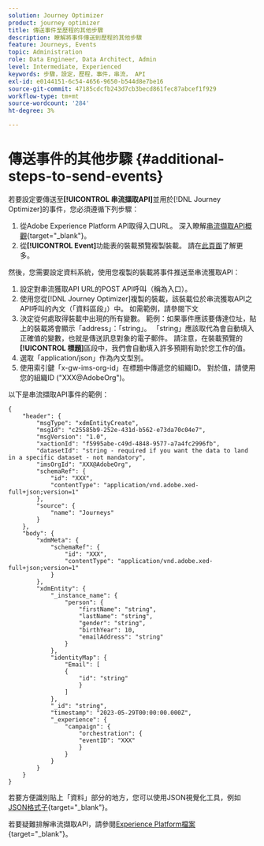 ```yaml
---
solution: Journey Optimizer
product: journey optimizer
title: 傳送事件至歷程的其他步驟
description: 瞭解將事件傳送到歷程的其他步驟
feature: Journeys, Events
topic: Administration
role: Data Engineer, Data Architect, Admin
level: Intermediate, Experienced
keywords: 步驟，設定，歷程，事件，串流， API
exl-id: e0144151-6c54-4656-9650-b544d8e7be16
source-git-commit: 47185cdcfb243d7cb3becd861fec87abcef1f929
workflow-type: tm+mt
source-wordcount: '284'
ht-degree: 3%

---
```


# 傳送事件的其他步驟 {#additional-steps-to-send-events}

若要設定要傳送至&#x200B;**[!UICONTROL 串流擷取API]**&#x200B;並用於[!DNL Journey Optimizer]的事件，您必須遵循下列步驟：

1. 從Adobe Experience Platform API取得入口URL。 深入瞭解[串流擷取API概觀](https://experienceleague.adobe.com/docs/experience-platform/ingestion/streaming/overview.html?lang=zh-Hant){target="_blank"}。
1. 從&#x200B;**[!UICONTROL Event]**&#x200B;功能表的裝載預覽複製裝載。 請在[此頁面](../event/about-creating.md#define-the-payload-fields)了解更多。

然後，您需要設定資料系統，使用您複製的裝載將事件推送至串流獲取API：

1. 設定對串流獲取API URL的POST API呼叫（稱為入口）。
1. 使用您從[!DNL Journey Optimizer]複製的裝載，該裝載位於串流獲取API之API呼叫的內文（「資料區段」）中。 如需範例，請參閱下文
1. 決定從何處取得裝載中出現的所有變數。 範例：如果事件應該要傳達位址，貼上的裝載將會顯示「address」：「string」。 「string」應該取代為會自動填入正確值的變數，也就是傳送訊息對象的電子郵件。 請注意，在裝載預覽的&#x200B;**[!UICONTROL 標題]**&#x200B;區段中，我們會自動填入許多預期有助於您工作的值。
1. 選取「application/json」作為內文型別。
1. 使用索引鍵「x-gw-ims-org-id」在標題中傳遞您的組織ID。 對於值，請使用您的組織ID (&quot;XXX@AdobeOrg&quot;)。

以下是串流擷取API事件的範例：

```
{
    "header": {
        "msgType": "xdmEntityCreate",
        "msgId": "c25585b9-252e-431d-b562-e73da70c04e7",
        "msgVersion": "1.0",
        "xactionId": "f5995abe-c49d-4848-9577-a7a4fc2996fb",
        "datasetId": "string - required if you want the data to land in a specific dataset - not mandatory",
        "imsOrgId": "XXX@AdobeOrg",
        "schemaRef": {
            "id": "XXX",
            "contentType": "application/vnd.adobe.xed-full+json;version=1"
        },
        "source": {
            "name": "Journeys"
        }
    },
    "body": {
        "xdmMeta": {
            "schemaRef": {
                "id": "XXX",
                "contentType": "application/vnd.adobe.xed-full+json;version=1"
            }
        },
        "xdmEntity": {
            "_instance_name": {
                "person": {
                    "firstName": "string",
                    "lastName": "string",
                    "gender": "string",
                    "birthYear": 10,
                    "emailAddress": "string"
                }
            },
            "identityMap": {
                "Email": [
                {
                    "id": "string"
                    }
                ]
            },
            "_id": "string",
            "timestamp": "2023-05-29T00:00:00.000Z",
            "_experience": {
                "campaign": {
                    "orchestration": {
                    "eventID": "XXX"
                    }
                }
            }
        }
    }
}
```

若要方便識別貼上「資料」部分的地方，您可以使用JSON視覺化工具，例如[JSON格式子](https://jsonformatter.curiousconcept.com){target="_blank"}。

若要疑難排解串流擷取API，請參閱[Experience Platform檔案](https://experienceleague.adobe.com/docs/experience-platform/ingestion/streaming/troubleshooting.html){target="_blank"}。
